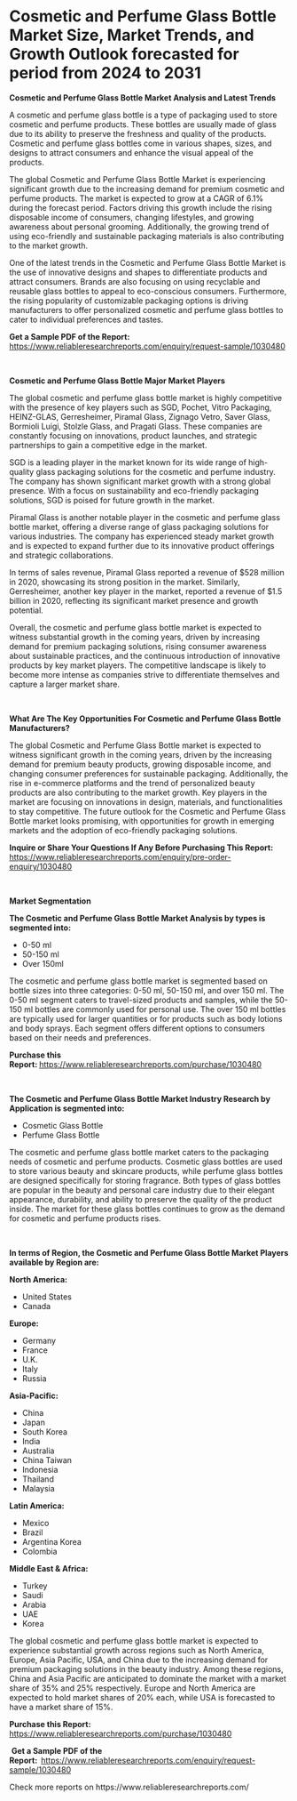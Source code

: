 <p><h1>Cosmetic and Perfume Glass Bottle Market Size, Market Trends, and Growth Outlook forecasted for period from 2024 to 2031</h1></p><p><strong>Cosmetic and Perfume Glass Bottle Market Analysis and Latest Trends</strong></p>
<p><p>A cosmetic and perfume glass bottle is a type of packaging used to store cosmetic and perfume products. These bottles are usually made of glass due to its ability to preserve the freshness and quality of the products. Cosmetic and perfume glass bottles come in various shapes, sizes, and designs to attract consumers and enhance the visual appeal of the products.</p><p>The global Cosmetic and Perfume Glass Bottle Market is experiencing significant growth due to the increasing demand for premium cosmetic and perfume products. The market is expected to grow at a CAGR of 6.1% during the forecast period. Factors driving this growth include the rising disposable income of consumers, changing lifestyles, and growing awareness about personal grooming. Additionally, the growing trend of using eco-friendly and sustainable packaging materials is also contributing to the market growth.</p><p>One of the latest trends in the Cosmetic and Perfume Glass Bottle Market is the use of innovative designs and shapes to differentiate products and attract consumers. Brands are also focusing on using recyclable and reusable glass bottles to appeal to eco-conscious consumers. Furthermore, the rising popularity of customizable packaging options is driving manufacturers to offer personalized cosmetic and perfume glass bottles to cater to individual preferences and tastes.</p></p>
<p><strong>Get a Sample PDF of the Report:&nbsp;</strong> <a href="https://www.reliableresearchreports.com/enquiry/request-sample/1030480">https://www.reliableresearchreports.com/enquiry/request-sample/1030480</a></p>
<p>&nbsp;</p>
<p><strong>Cosmetic and Perfume Glass Bottle Major Market Players</strong></p>
<p><p>The global cosmetic and perfume glass bottle market is highly competitive with the presence of key players such as SGD, Pochet, Vitro Packaging, HEINZ-GLAS, Gerresheimer, Piramal Glass, Zignago Vetro, Saver Glass, Bormioli Luigi, Stolzle Glass, and Pragati Glass. These companies are constantly focusing on innovations, product launches, and strategic partnerships to gain a competitive edge in the market.</p><p>SGD is a leading player in the market known for its wide range of high-quality glass packaging solutions for the cosmetic and perfume industry. The company has shown significant market growth with a strong global presence. With a focus on sustainability and eco-friendly packaging solutions, SGD is poised for future growth in the market.</p><p>Piramal Glass is another notable player in the cosmetic and perfume glass bottle market, offering a diverse range of glass packaging solutions for various industries. The company has experienced steady market growth and is expected to expand further due to its innovative product offerings and strategic collaborations.</p><p>In terms of sales revenue, Piramal Glass reported a revenue of $528 million in 2020, showcasing its strong position in the market. Similarly, Gerresheimer, another key player in the market, reported a revenue of $1.5 billion in 2020, reflecting its significant market presence and growth potential.</p><p>Overall, the cosmetic and perfume glass bottle market is expected to witness substantial growth in the coming years, driven by increasing demand for premium packaging solutions, rising consumer awareness about sustainable practices, and the continuous introduction of innovative products by key market players. The competitive landscape is likely to become more intense as companies strive to differentiate themselves and capture a larger market share.</p></p>
<p>&nbsp;</p>
<p><strong>What Are The Key Opportunities For Cosmetic and Perfume Glass Bottle Manufacturers?</strong></p>
<p><p>The global Cosmetic and Perfume Glass Bottle market is expected to witness significant growth in the coming years, driven by the increasing demand for premium beauty products, growing disposable income, and changing consumer preferences for sustainable packaging. Additionally, the rise in e-commerce platforms and the trend of personalized beauty products are also contributing to the market growth. Key players in the market are focusing on innovations in design, materials, and functionalities to stay competitive. The future outlook for the Cosmetic and Perfume Glass Bottle market looks promising, with opportunities for growth in emerging markets and the adoption of eco-friendly packaging solutions.</p></p>
<p><strong>Inquire or Share Your Questions If Any Before Purchasing This Report:</strong> <a href="https://www.reliableresearchreports.com/enquiry/pre-order-enquiry/1030480">https://www.reliableresearchreports.com/enquiry/pre-order-enquiry/1030480</a></p>
<p>&nbsp;</p>
<p><strong>Market Segmentation</strong></p>
<p><strong>The Cosmetic and Perfume Glass Bottle Market Analysis by types is segmented into:</strong></p>
<p><ul><li>0-50 ml</li><li>50-150 ml</li><li>Over 150ml</li></ul></p>
<p><p>The cosmetic and perfume glass bottle market is segmented based on bottle sizes into three categories: 0-50 ml, 50-150 ml, and over 150 ml. The 0-50 ml segment caters to travel-sized products and samples, while the 50-150 ml bottles are commonly used for personal use. The over 150 ml bottles are typically used for larger quantities or for products such as body lotions and body sprays. Each segment offers different options to consumers based on their needs and preferences.</p></p>
<p><strong>Purchase this Report:&nbsp;</strong><a href="https://www.reliableresearchreports.com/purchase/1030480">https://www.reliableresearchreports.com/purchase/1030480</a></p>
<p>&nbsp;</p>
<p><strong>The Cosmetic and Perfume Glass Bottle Market Industry Research by Application is segmented into:</strong></p>
<p><ul><li>Cosmetic Glass Bottle</li><li>Perfume Glass Bottle</li></ul></p>
<p><p>The cosmetic and perfume glass bottle market caters to the packaging needs of cosmetic and perfume products. Cosmetic glass bottles are used to store various beauty and skincare products, while perfume glass bottles are designed specifically for storing fragrance. Both types of glass bottles are popular in the beauty and personal care industry due to their elegant appearance, durability, and ability to preserve the quality of the product inside. The market for these glass bottles continues to grow as the demand for cosmetic and perfume products rises.</p></p>
<p>&nbsp;</p>
<p><strong>In terms of Region, the Cosmetic and Perfume Glass Bottle Market Players available by Region are:</strong></p>
<p>
    <p> <strong> North America: </strong>
        <ul>
            <li>United States</li>
            <li>Canada</li>
        </ul>
        </p> 
    <p> <strong> Europe: </strong>
        <ul>
            <li>Germany</li>
            <li>France</li>
            <li>U.K.</li>
            <li>Italy</li>
            <li>Russia</li>
        </ul>
        </p> 
    <p> <strong> Asia-Pacific: </strong>
        <ul>
            <li>China</li>
            <li>Japan</li>
            <li>South Korea</li>
            <li>India</li>
            <li>Australia</li>
            <li>China Taiwan</li>
            <li>Indonesia</li>
            <li>Thailand</li>
            <li>Malaysia</li>
        </ul>
        </p> 
    <p> <strong> Latin America: </strong>
        <ul>
            <li>Mexico</li>
            <li>Brazil</li>
            <li>Argentina Korea</li>
            <li>Colombia</li>
        </ul>
        </p> 
    <p> <strong> Middle East & Africa: </strong>
        <ul>
            <li>Turkey</li>
            <li>Saudi</li>
            <li>Arabia</li>
            <li>UAE</li>
            <li>Korea</li>
        </ul>
    </p>
    </p>
<p><p>The global cosmetic and perfume glass bottle market is expected to experience substantial growth across regions such as North America, Europe, Asia Pacific, USA, and China due to the increasing demand for premium packaging solutions in the beauty industry. Among these regions, China and Asia Pacific are anticipated to dominate the market with a market share of 35% and 25% respectively. Europe and North America are expected to hold market shares of 20% each, while USA is forecasted to have a market share of 15%.</p></p>
<p><strong>Purchase this Report: </strong><a href="https://www.reliableresearchreports.com/purchase/1030480">https://www.reliableresearchreports.com/purchase/1030480</a></p>
<p>&nbsp;<strong>Get a Sample PDF of the Report:&nbsp;&nbsp;</strong><a href="https://www.reliableresearchreports.com/enquiry/request-sample/1030480">https://www.reliableresearchreports.com/enquiry/request-sample/1030480</a></p>
<p><strong></strong></p>
<p>Check more reports on https://www.reliableresearchreports.com/</p>